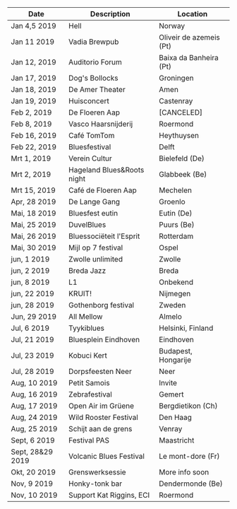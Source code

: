 <!-- Table -->
<div class="table-wrapper">
	<table>
		<thead>
			<tr>
				<th>Date</th>
				<th>Description</th>
				<th>Location</th>
			</tr>
		</thead>
		<tbody>
						<tr>
				<td>Jan 4,5 2019</td>
				<td>Hell</td>
				<td>Norway</td>
			</tr>
			<tr>
				<td>Jan 11 2019</td>
				<td>Vadia Brewpub</td>
				<td>Oliveir de azemeis (Pt)</td>
			</tr>
			<tr>
				<td>Jan 12, 2019</td>
				<td>Auditorio Forum</td>
				<td>Baixa da Banheira (Pt)</td>
			</tr>
			<tr>
				<td>Jan 17, 2019</td>
				<td>Dog's Bollocks</td>
				<td>Groningen</td>
			</tr>
			<tr>
				<td>Jan 18, 2019</td>
				<td>De Amer Theater</td>
				<td>Amen</td>
			</tr>
			<tr>
				<td>Jan 19, 2019</td>
				<td>Huisconcert</td>
				<td>Castenray</td>
			</tr>
			<tr>
				<td>Feb 2, 2019</td>
				<td>De Floeren Aap</td>
				<td>[CANCELED]</td>
			</tr>
			<tr>
				<td>Feb 8, 2019</td>
				<td>Vasco Haarsnijderij</td>
				<td>Roermond</td>
				</tr>
			<tr>
				<td>Feb 16, 2019</td>
				<td>Café TomTom</td>
				<td>Heythuysen</td>
			</tr>
			<tr>
				<td>Feb 22, 2019</td>
				<td>Bluesfestival</td>
				<td>Delft</td>
			</tr>
			<tr>
				<td>Mrt 1, 2019</td>
				<td>Verein Cultur</td>
				<td>Bielefeld (De)</td>
			</tr>
			<tr>
				<td>Mrt 2, 2019</td>
				<td>Hageland Blues&Roots night</td>
				<td>Glabbeek (Be)</td>
			</tr>
			<tr>
				<td>Mrt 15, 2019</td>
				<td>Café de Floeren Aap</td>
				<td>Mechelen</td>
			</tr>
			<tr>
				<td>Apr, 28 2019</td>
				<td>De Lange Gang</td>
				<td>Groenlo</td>
			</tr>
			<tr>
				<td>Mai, 18 2019</td>
				<td>Bluesfest eutin</td>
				<td>Eutin (De)</td>
			</tr>
			<tr>
				<td>Mai, 25 2019</td>
				<td>DuvelBlues</td>
				<td>Puurs (Be)</td>
			</tr>
			<tr>
				<td>Mai, 26 2019</td>
				<td>Bluessociëteit l'Esprit</td>
				<td>Rotterdam</td>
			</tr>
			<tr>
				<td>Mai, 30 2019</td>
				<td>Mijl op 7 festival</td>
				<td>Ospel</td>
			</tr>
			<tr>
				<td>jun, 1 2019</td>
				<td>Zwolle unlimited</td>
				<td>Zwolle</td>
			</tr>
			<tr>
				<td>jun, 2 2019</td>
				<td>Breda Jazz</td>
				<td>Breda</td>
			</tr>
			<tr>
				<td>jun, 8 2019</td>
				<td>L1</td>
				<td>Onbekend</td>
			</tr>
			<tr>
				<td>jun, 22 2019</td>
				<td>KRUIT!</td>
				<td>Nijmegen</td>
			</tr>
			<tr>
				<td>jun, 28 2019</td>
				<td>Gothenborg festival</td>
				<td>Zweden</td>
			</tr>
			<tr>
				<td>Jun, 29 2019</td>
				<td>All Mellow</td>
				<td>Almelo</td>
			</tr>
			<tr>
				<td>Jul, 6 2019</td>
				<td>Tyykiblues</td>
				<td>Helsinki, Finland</td>
			</tr>
			<tr id="view">
				<td>Jul, 21 2019</td>
				<td>Bluesplein Eindhoven</td>
				<td>Eindhoven</td>
			</tr>
			<tr>
				<td>Jul, 23 2019</td>
				<td>Kobuci Kert</td>
				<td>Budapest, Hongarije</td>
			</tr>
			<tr>
				<td>Jul, 28 2019</td>
				<td>Dorpsfeesten Neer</td>
				<td>Neer</td>
			</tr>
			<tr>
				<td>Aug, 10 2019</td>
				<td>Petit Samois</td>
				<td>Invite</td>
			</tr>
			<tr>
				<td>Aug, 16 2019</td>
				<td>Zebrafestival</td>
				<td>Gemert</td>
			</tr>
			<tr>
				<td>Aug, 17 2019</td>
				<td>Open Air im Grüene</td>
				<td>Bergdietikon (Ch)</td>
			</tr>
			<tr>
				<td>Aug, 24 2019</td>
				<td>Wild Rooster Festival</td>
				<td>Den Haag</td>
			</tr>
			<tr>
				<td>Aug, 25 2019</td>
				<td>Schijt aan de grens</td>
				<td>Venray</td>
			</tr>
			<tr>
				<td>Sept, 6 2019</td>
				<td>Festival PAS</td>
				<td>Maastricht</td>
			</tr>
			<tr>
				<td>Sept, 28&29 2019</td>
				<td>Volcanic Blues Festival</td>
				<td>Le mont-dore (Fr)</td>
						</tr>
			<tr>
				<td>Okt, 20 2019</td>
				<td>Grenswerksessie</td>
				<td>More info soon</td>
			</tr>
			<tr>
				<td>Nov, 9 2019</td>
				<td>Honky-tonk bar</td>
				<td>Dendermonde (Be)</td>
			</tr>
			<tr>
				<td>Nov, 10 2019</td>
				<td>Support Kat Riggins, ECI</td>
				<td>Roermond</td>
			</tr>
		</tbody>
	</table>
</div>

